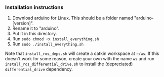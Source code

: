 ### Installation instructions

1. Download arduino for Linux. This should be a folder named "arduino-[version]".
2. Rename it to "arduino".
3. Put it in this directory.
4. Run `sudo chmod +x install_everything.sh`
5. Run `sudo ./install_everything.sh`

Note that `install_ros_deps.sh` will create a catkin workspace at `~/ws`. If this doesn't work for some reason, create your own with the name `ws` and run `install_ros_differential_drive.sh` to install the (depreciated) `differential_drive` dependency.
